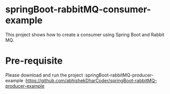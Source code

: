 # springBoot-rabbitMQ-consumer-example
This project shows how to create a consumer using Spring Boot and Rabbit MQ.

# Pre-requisite

Please download and run the project :springBoot-rabbitMQ-producer-example :https://github.com/abhishekDharCoder/springBoot-rabbitMQ-producer-example
